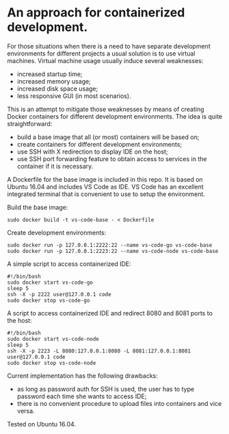 An approach for containerized development.
===========================================

For those situations when there is a need to have separate development environments for different projects a usual solution is to use virtual machines. Virtual machine usage usually induce several weaknesses:
- increased startup time;
- increased memory usage;
- increased disk space usage;
- less responsive GUI (in most scenarios).

This is an attempt to mitigate those weaknesses by means of creating Docker containers for different development environments. The idea is quite straightforward:
- build a base image that all (or most) containers will be based on;
- create containers for different development environments;
- use SSH with X redirection to display IDE on the host;
- use SSH port forwarding feature to obtain access to services in the container if it is necessary.

A Dockerfile for the base image is included in this repo. It is based on Ubuntu 16.04 and includes VS Code as IDE. VS Code has an excellent integrated terminal that is convenient to use to setup the environment.

Build the base image:

    sudo docker build -t vs-code-base - < Dockerfile

Create development environments:

    sudo docker run -p 127.0.0.1:2222:22 --name vs-code-go vs-code-base
    sudo docker run -p 127.0.0.1:2223:22 --name vs-code-node vs-code-base

A simple script to access containerized IDE:

    #!/bin/bash
    sudo docker start vs-code-go
    sleep 5
    ssh -X -p 2222 user@127.0.0.1 code
    sudo docker stop vs-code-go

A script to access containerized IDE and redirect 8080 and 8081 ports to the host:

    #!/bin/bash
    sudo docker start vs-code-node
    sleep 5
    ssh -X -p 2223 -L 8080:127.0.0.1:8080 -L 8081:127.0.0.1:8081 user@127.0.0.1 code
    sudo docker stop vs-code-node

Current implementation has the following drawbacks:
- as long as password auth for SSH is used, the user has to type password each time she wants to access IDE;
- there is no convenient procedure to upload files into containers and vice versa.

Tested on Ubuntu 16.04.
